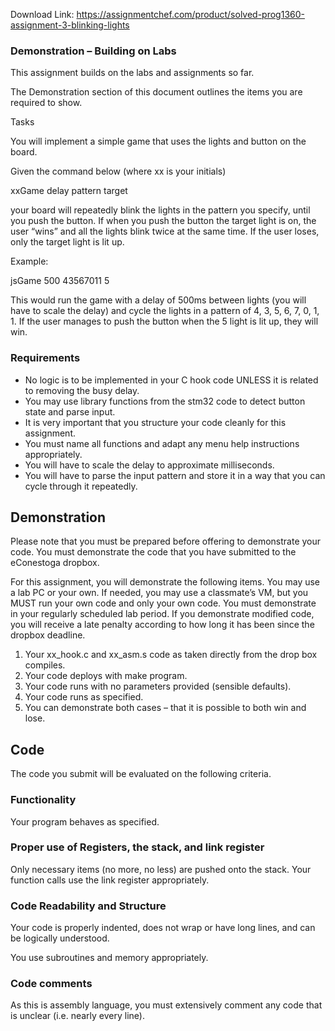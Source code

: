 Download Link: https://assignmentchef.com/product/solved-prog1360-assignment-3-blinking-lights
<br>
<h3>Demonstration – Building on Labs</h3>

This assignment builds on the labs and assignments so far.

The Demonstration section of this document outlines the items you are required to show.

Tasks

You will implement a simple game that uses the lights and button on the board.

Given the command below (where xx is your initials)

xxGame delay pattern target

your board will repeatedly blink the lights in the pattern you specify, until you push the button. If when you push the button the target light is on, the user “wins” and all the lights blink twice at the same time. If the user loses, only the target light is lit up.

Example:

jsGame 500 43567011 5

This would run the game with a delay of 500ms between lights (you will have to scale the delay) and cycle the lights in a pattern of 4, 3, 5, 6, 7, 0, 1, 1. If the user manages to push the button when the 5 light is lit up, they will win.

<h3>Requirements</h3>

<ul>

 <li>No logic is to be implemented in your C hook code UNLESS it is related to removing the busy delay.</li>

 <li>You may use library functions from the stm32 code to detect button state and parse input.</li>

 <li>It is very important that you structure your code cleanly for this assignment.</li>

 <li>You must name all functions and adapt any menu help instructions appropriately.</li>

 <li>You will have to scale the delay to approximate milliseconds.</li>

 <li>You will have to parse the input pattern and store it in a way that you can cycle through it repeatedly.</li>

</ul>

<h2>Demonstration</h2>

Please note that you must be prepared before offering to demonstrate your code. You must demonstrate the code that you have submitted to the eConestoga dropbox.

For this assignment, you will demonstrate the following items. You may use a lab PC or your own. If needed, you may use a classmate’s VM, but you MUST run your own code and only your own code. You must demonstrate in your regularly scheduled lab period. If you demonstrate modified code, you will receive a late penalty according to how long it has been since the dropbox deadline.

<ol>

 <li>Your xx_hook.c and xx_asm.s code as taken directly from the drop box compiles.</li>

 <li>Your code deploys with make program.</li>

 <li>Your code runs with no parameters provided (sensible defaults).</li>

 <li>Your code runs as specified.</li>

 <li>You can demonstrate both cases – that it is possible to both win and lose.</li>

</ol>

<h2>Code</h2>

The code you submit will be evaluated on the following criteria.

<h3>Functionality</h3>

Your program behaves as specified.

<h3>Proper use of Registers, the stack, and link register</h3>

Only necessary items (no more, no less) are pushed onto the stack. Your function calls use the link register appropriately.

<h3>Code Readability and Structure</h3>

Your code is properly indented, does not wrap or have long lines, and can be logically understood.

You use subroutines and memory appropriately.

<h3>Code comments</h3>

As this is assembly language, you must extensively comment any code that is unclear (i.e. nearly every line).








